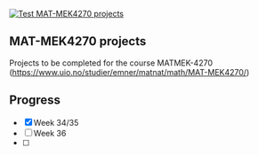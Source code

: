[![Test MAT-MEK4270 projects](https://github.com/andersthorstadboe/course-projects-atb/actions/workflows/matmek4270.yml/badge.svg)](https://github.com/MATMEK-4270/course-projects/actions/workflows/matmek4270.yml)

## MAT-MEK4270 projects

Projects to be completed for the course MATMEK-4270 (https://www.uio.no/studier/emner/matnat/math/MAT-MEK4270/)

## Progress
- [x] Week 34/35
- [ ] Week 36
- [ ]  
